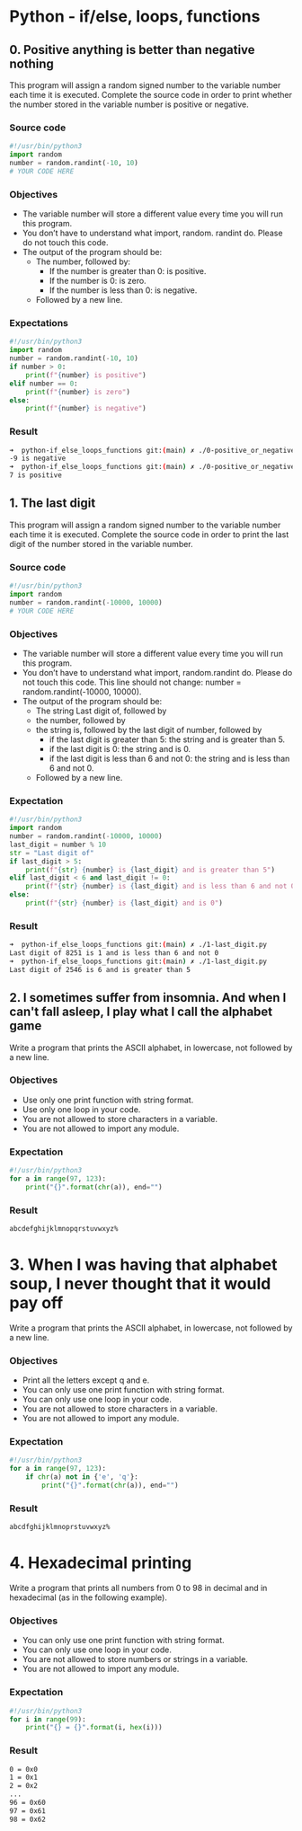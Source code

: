 # Python - if/else, loops, functions

## 0. Positive anything is better than negative nothing
This program will assign a random signed number to the variable number each time it is executed. Complete the source code in order to print whether the number stored in the variable number is positive or negative.

### Source code
```Python
#!/usr/bin/python3
import random
number = random.randint(-10, 10)
# YOUR CODE HERE
```

### Objectives
- The variable number will store a different value every time you will run this program.
- You don’t have to understand what import, random. randint do. Please do not touch this code.
- The output of the program should be:
	- The number, followed by:
		- If the number is greater than 0: is positive.
		- If the number is 0: is zero.
		- If the number is less than 0: is negative.
	- Followed by a new line.

### Expectations
```Python
#!/usr/bin/python3
import random
number = random.randint(-10, 10)
if number > 0:
    print(f"{number} is positive")
elif number == 0:
    print(f"{number} is zero")
else:
    print(f"{number} is negative")
```
### Result
```bash
➜  python-if_else_loops_functions git:(main) ✗ ./0-positive_or_negative.py
-9 is negative
➜  python-if_else_loops_functions git:(main) ✗ ./0-positive_or_negative.py
7 is positive
```

## 1. The last digit
This program will assign a random signed number to the variable number each time it is executed. Complete the source code in order to print the last digit of the number stored in the variable number.

### Source code
```Python
#!/usr/bin/python3
import random
number = random.randint(-10000, 10000)
# YOUR CODE HERE
```

### Objectives
- The variable number will store a different value every time you will run this program.
- You don’t have to understand what import, random.randint do. Please do not touch this code. This line should not change: number = random.randint(-10000, 10000).
- The output of the program should be:
	- The string Last digit of, followed by
	- the number, followed by
	- the string is, followed by the last digit of number, followed by
		- if the last digit is greater than 5: the string and is greater than 5.
		- if the last digit is 0: the string and is 0.
		- if the last digit is less than 6 and not 0: the string and is less than 6 and not 0.
	- Followed by a new line.

### Expectation
```Python
#!/usr/bin/python3
import random
number = random.randint(-10000, 10000)
last_digit = number % 10
str = "Last digit of"
if last_digit > 5:
    print(f"{str} {number} is {last_digit} and is greater than 5")
elif last_digit < 6 and last_digit != 0:
    print(f"{str} {number} is {last_digit} and is less than 6 and not 0")
else:
    print(f"{str} {number} is {last_digit} and is 0")
```
### Result
```bash
➜  python-if_else_loops_functions git:(main) ✗ ./1-last_digit.py
Last digit of 8251 is 1 and is less than 6 and not 0
➜  python-if_else_loops_functions git:(main) ✗ ./1-last_digit.py
Last digit of 2546 is 6 and is greater than 5
```

## 2. I sometimes suffer from insomnia. And when I can't fall asleep, I play what I call the alphabet game
Write a program that prints the ASCII alphabet, in lowercase, not followed by a new line.

### Objectives
- Use only one print function with string format.
- Use only one loop in your code.
- You are not allowed to store characters in a variable.
- You are not allowed to import any module.

### Expectation
```Python
#!/usr/bin/python3
for a in range(97, 123):
    print("{}".format(chr(a)), end="")
```
### Result
```bash
abcdefghijklmnopqrstuvwxyz%
```

# 3. When I was having that alphabet soup, I never thought that it would pay off
Write a program that prints the ASCII alphabet, in lowercase, not followed by a new line.

### Objectives
- Print all the letters except q and e.
- You can only use one print function with string format.
- You can only use one loop in your code.
- You are not allowed to store characters in a variable.
- You are not allowed to import any module.

### Expectation
```Python
#!/usr/bin/python3
for a in range(97, 123):
    if chr(a) not in {'e', 'q'}:
        print("{}".format(chr(a)), end="")
```
### Result
```bash
abcdfghijklmnoprstuvwxyz%
```

# 4. Hexadecimal printing
Write a program that prints all numbers from 0 to 98 in decimal and in hexadecimal (as in the following example).

### Objectives
- You can only use one print function with string format.
- You can only use one loop in your code.
- You are not allowed to store numbers or strings in a variable.
- You are not allowed to import any module.

### Expectation
```Python
#!/usr/bin/python3
for i in range(99):
    print("{} = {}".format(i, hex(i)))

```
### Result
```bash
0 = 0x0
1 = 0x1
2 = 0x2
...
96 = 0x60
97 = 0x61
98 = 0x62
```

